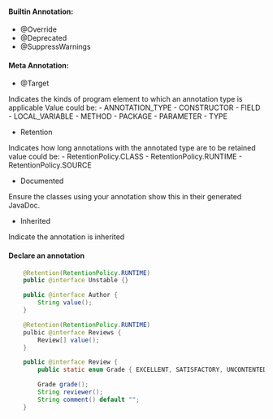#### Builtin Annotation:

* @Override
* @Deprecated
* @SuppressWarnings

#### Meta Annotation:

* @Target

Indicates the kinds of program element to which an annotation type is applicable
Value could be:
    - ANNOTATION_TYPE
    - CONSTRUCTOR
    - FIELD
    - LOCAL_VARIABLE
    - METHOD
    - PACKAGE
    - PARAMETER
    - TYPE

* Retention

Indicates how long annotations with the annotated type are to be retained
value could be:
    - RetentionPolicy.CLASS
    - RetentionPolicy.RUNTIME
    - RetentionPolicy.SOURCE

* Documented

Ensure the classes using your annotation show this in their generated JavaDoc.

* Inherited

Indicate the annotation is inherited

#### Declare an annotation

```java
    @Retention(RetentionPolicy.RUNTIME)
    public @interface Unstable {}

    public @interface Author {
        String value();
    }

    @Retention(RetentionPolicy.RUNTIME)
    pulbic @interface Reviews {
        Review[] value();
    }

    public @interface Review {
        public static enum Grade { EXCELLENT, SATISFACTORY, UNCONTENTED };

        Grade grade();
        String reviewer();
        String comment() default "";
    }
```
